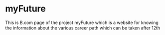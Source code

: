 # myFuture
This is B.com page of the project myFuture which is a website for knowing the 
information about the various career path which can be taken after 12th

